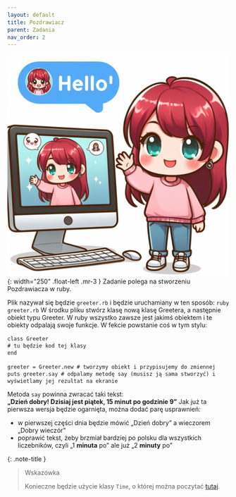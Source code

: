 ```yaml
---
layout: default
title: Pozdrawiacz
parent: Zadania
nav_order: 2
---
```

![](../../images/intros/greeter.jpg){: width="250" .float-left .mr-3 }
Zadanie polega na stworzeniu Pozdrawiacza w ruby.

Plik nazywał się będzie `greeter.rb` i będzie uruchamiany w ten sposób:
```ruby greeter.rb```
W środku pliku stwórz klasę nową klasę Greetera, a następnie obiekt typu Greeter. W ruby wszystko zawsze jest jakimś obiektem i te obiekty odpalają swoje funkcje. W fekcie powstanie coś w tym stylu:
```
class Greeter
# tu będzie kod tej klasy
end

greeter = Greeter.new # tworzymy obiekt i przypisujemy do zmiennej
puts greeter.say # odpalamy metodę say (musisz ją sama stworzyć) i wyświetlamy jej rezultat na ekranie
```

Metoda  `say`  powinna zwracać taki tekst:  
**„Dzień dobry! Dzisiaj jest piątek, 15 minut po godzinie 9”**
Jak już ta pierwsza wersja będzie ogarnięta, można dodać parę usprawnień:  
-  w pierwszej części dnia będzie mówić „Dzień dobry” a wieczorem „Dobry wieczór”
-  poprawić tekst, żeby brzmiał bardziej po polsku dla wszystkich liczebników, czyli „1  **minuta**  po” ale już „2  **minuty**  po”

{: .note-title }
> Wskazówka
>
> Konieczne będzie użycie klasy `Time`, o której można poczytać [tutaj](https://www.tutorialspoint.com/ruby/ruby_date_time.htm).